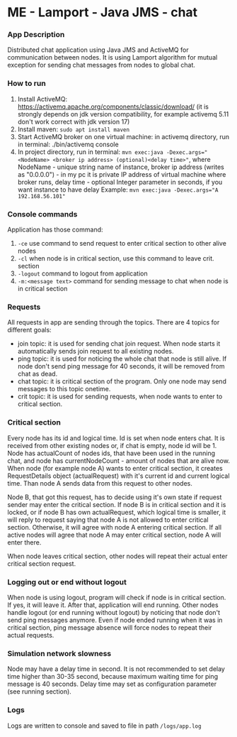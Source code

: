 # ME - Lamport - Java JMS - chat
### App Description
Distributed chat application using Java JMS and ActiveMQ for communication between nodes.
It is using Lamport algorithm for mutual exception for sending chat messages from nodes to global chat. 

### How to run

1. Install ActiveMQ: https://activemq.apache.org/components/classic/download/ (it is strongly depends on jdk version compatibility, for example activemq 5.11 don't work correct with jdk version 17)
2. Install maven: ```sudo apt install maven```
3. Start ActiveMQ broker on one virtual machine: in activemq directory, run in terminal: ./bin/activemq console
4. In project directory, run in terminal: ```mvn exec:java -Dexec.args="<NodeName> <broker ip address> (optional)<delay time>"```, where NodeName - unique string name of instance, 
broker ip address (writes as "0.0.0.0") - in my pc it is private IP address of virtual machine where broker runs, delay time - optional Integer parameter in seconds, if you want instance to have delay 
Example: ```mvn exec:java -Dexec.args="A 192.168.56.101"```

### Console commands

Application has those command:
1. ```-ce``` use command to send request to enter critical section to other alive nodes
2. ```-cl``` when node is in critical section, use this command to leave crit. section
3. ```-logout``` command to logout from application
4. ```-m:<message text>``` command for sending message to chat when node is in critical section

### Requests

All requests in app are sending through the topics. There are 4 topics for different goals:
- join topic: it is used for sending chat join request. When node starts it automatically sends join request to all existing nodes.
- ping topic: it is used for noticing the whole chat that node is still alive. If node don't send ping message for 40 seconds, it will be removed from chat as dead.
- chat topic: it is critical section of the program. Only one node may send messages to this topic onetime.
- crit topic: it is used for sending requests, when node wants to enter to critical section.

### Critical section

Every node has its id and logical time.
Id is set when node enters chat. It is received from other existing nodes or, if chat is empty, node id will be 1.
Node has actualCount of nodes ids, that have been used in the running chat, and node has currentNodeCount - amount of nodes that are alive now.
When node (for example node A) wants to enter critical section, it creates RequestDetails object (actualRequest) with it's current id and current logical time.
Than node A sends data from this request to other nodes.

Node B, that got this request, has to decide using it's own state if request sender may enter the critical section.
If node B is in critical section and it is locked, or if node B has own actualRequest, which logical time is smaller, it will reply to request saying that node A is not allowed to enter critical section.
Otherwise, it will agree with node A entering critical section.
If all active nodes will agree that node A may enter critical section, node A will enter there.

When node leaves critical section, other nodes will repeat their actual enter critical section request.

### Logging out or end without logout

When node is using logout, program will check if node is in critical section. If yes, it will leave it.
After that, application will end running. Other nodes handle logout (or end running without logout) by noticing that node don't send ping messages anymore.
Even if node ended running when it was in critical section, ping message absence will force nodes to repeat their actual requests.

### Simulation network slowness

Node may have a delay time in second. It is not recommended to set delay time higher than 30-35 second, because maximum waiting time for ping message is 40 seconds.
Delay time may set as configuration parameter (see running section).

### Logs

Logs are written to console and saved to file in path ```/logs/app.log```